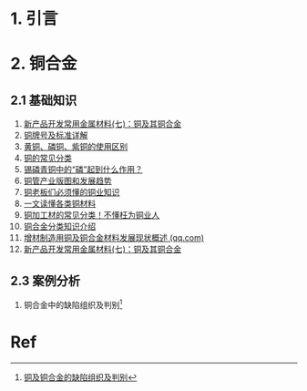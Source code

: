 # 1. 引言 


# 2. 铜合金 
## 2.1 基础知识 
1. [新产品开发常用金属材料(七)：铜及其铜合金](https://mp.weixin.qq.com/s/yvBxjzOqwDZaDVnyJ-xJgw) 
2.  [铜牌号及标准详解](https://mp.weixin.qq.com/s/OTOyQp1npwcGNuvwEEm5PQ)
 3. [黄铜、磷铜、紫铜的使用区别](https://mp.weixin.qq.com/s/kFicTD6yAUIJe9A37IW4sw)
 4. [铜的常见分类](https://mp.weixin.qq.com/s/Btak2q5Mp1xTB3LNQIBH9g)
 5. [锡磷青铜中的“磷”起到什么作用？](https://mp.weixin.qq.com/s/y1FKrdofQG0XhC3h_7KtrQ)
 6. [铜管产业版图和发展趋势](https://mp.weixin.qq.com/s/jbfD31QGq0Loj-6GBzqkcA)
 7. [铜老板们必须懂的铜业知识](https://mp.weixin.qq.com/s/u4y2C80SeS72Tfm2ldsDhA)
 8. [一文读懂各类铜材料 ](https://mp.weixin.qq.com/s/h1N3P28r9Y7BJp4MGQAoOQ)
 9. [铜加工材的常见分类！不懂枉为铜业人](https://mp.weixin.qq.com/s/0GK7KWYNvKRgHN2er9ipbQ)
 10. [铜合金分类知识介绍 ](https://mp.weixin.qq.com/s/M8rqFCbZZuutj33QbWxE7Q)
 11. [ 增材制造用铜及铜合金材料发展现状概述 (qq.com)](https://mp.weixin.qq.com/s/6hF_LLfM0N6HEclaNgJnlw)
 12. [新产品开发常用金属材料(七)：铜及其铜合金](https://mp.weixin.qq.com/s/yvBxjzOqwDZaDVnyJ-xJgw)

## 2.3 案例分析 
1. 铜合金中的缺陷组织及判别[^1]



# Ref 
[^1]: [铜及铜合金的缺陷组织及判别](https://mp.weixin.qq.com/s/RVgTHuxA2kXrBdOO1IdCtw)

